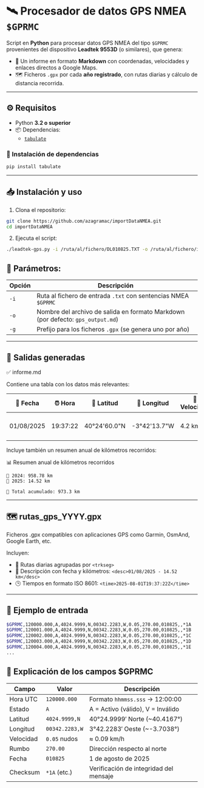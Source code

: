 # 🛰️ Procesador de datos GPS NMEA `$GPRMC`

Script en **Python** para procesar datos GPS NMEA del tipo `$GPRMC` provenientes del dispositivo **Leadtek 9553D** (o similares), que genera:

- 📄 Un informe en formato **Markdown** con coordenadas, velocidades y enlaces directos a Google Maps.
- 🗺️ Ficheros `.gpx` por cada **año registrado**, con rutas diarias y cálculo de distancia recorrida.

---

## ⚙️ Requisitos

- Python **3.2 o superior**
- 📦 Dependencias:
  - [`tabulate`](https://pypi.org/project/tabulate/)

### 🔧 Instalación de dependencias

```bash
pip install tabulate
```

---

## 📥 Instalación y uso

1. Clona el repositorio:

```bash
git clone https://github.com/azagramac/importDataNMEA.git
cd importDataNMEA
```

2. Ejecuta el script:


```bash
./leadtek-gps.py -i /ruta/al/fichero/DL010825.TXT -o /ruta/al/fichero/informe.md -g rutas_gps
```

## 🧾 Parámetros:
| Opción | Descripción                                                                     |
| ------ | ------------------------------------------------------------------------------- |
| `-i`   | Ruta al fichero de entrada `.txt` con sentencias NMEA `$GPRMC`                  |
| `-o`   | Nombre del archivo de salida en formato Markdown (por defecto: `gps_output.md`) |
| `-g`   | Prefijo para los ficheros `.gpx` (se genera uno por año)                        |

---

## 📄 Salidas generadas

✅ informe.md

Contiene una tabla con los datos más relevantes:

| 📅 Fecha   | ⏰ Hora   | 📍 Latitud   | 📍 Longitud  | 🚗 Velocidad | 🔗 Link                                                                                 |
| ---------- | -------- | ------------ | ------------ | ------------ | --------------------------------------------------------------------------------------- |
| 01/08/2025 | 19:37:22 | 40°24'60.0"N | -3°42'13.7"W | 4.2 km/h     | 🌍 [Ver Mapa](https://www.google.com/maps/place/40%C2%B024'60.0%22N+3%C2%B042'13.7%22W) |

Incluye también un resumen anual de kilómetros recorridos:

📊 Resumen anual de kilómetros recorridos

    📅 2024: 958.78 km
    📅 2025: 14.52 km
    
    🚀 Total acumulado: 973.3 km

---

## 🗺️ rutas_gps_YYYY.gpx

Ficheros .gpx compatibles con aplicaciones GPS como Garmin, OsmAnd, Google Earth, etc.

Incluyen:

  - 📌 Rutas diarias agrupadas por `<trkseg>`
  - 📝 Descripción con fecha y kilómetros: `<desc>01/08/2025 - 14.52 km</desc>`
  - 🕒 Tiempos en formato ISO 8601: `<time>2025-08-01T19:37:22Z</time>`

---

## 🧪 Ejemplo de entrada

```bash
$GPRMC,120000.000,A,4024.9999,N,00342.2283,W,0.05,270.00,010825,,*1A
$GPRMC,120001.000,A,4024.9999,N,00342.2283,W,0.05,270.00,010825,,*1B
$GPRMC,120002.000,A,4024.9999,N,00342.2283,W,0.05,270.00,010825,,*1C
$GPRMC,120003.000,A,4024.9999,N,00342.2283,W,0.05,270.00,010825,,*1D
$GPRMC,120004.000,A,4024.9999,N,00342.2283,W,0.05,270.00,010825,,*1E
...

```

## 🔎 Explicación de los campos $GPRMC

| Campo     | Valor          | Descripción                            |
| --------- | -------------- | -------------------------------------- |
| Hora UTC  | `120000.000`   | Formato `hhmmss.sss` → 12:00:00        |
| Estado    | `A`            | A = Activo (válido), V = Inválido      |
| Latitud   | `4024.9999,N`  | 40°24.9999′ Norte (\~40.4167°)         |
| Longitud  | `00342.2283,W` | 3°42.2283′ Oeste (\~-3.7038°)          |
| Velocidad | `0.05` nudos   | ≈ 0.09 km/h                            |
| Rumbo     | `270.00`       | Dirección respecto al norte            |
| Fecha     | `010825`       | 1 de agosto de 2025                    |
| Checksum  | `*1A` (etc.)   | Verificación de integridad del mensaje |

